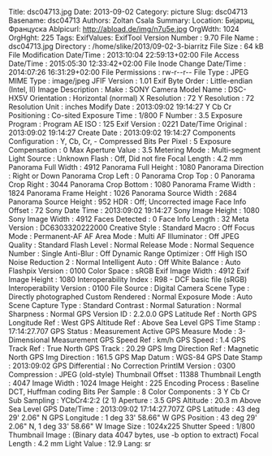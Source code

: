 Title: dsc04713.jpg
Date: 2013-09-02
Category: picture
Slug: dsc04713
Basename: dsc04713
Authors: Zoltan Csala
Summary:
Location: Бијариц, Француска
Ablpicurl: http://abload.de/img/n7u5e.jpg
OrgWdth: 1024
OrgHght: 225
Tags:
ExifValues: ExifTool Version Number : 9.70
            File Name : dsc04713.jpg
            Directory : /home/slike/2013/09-02-3-biarritz
            File Size : 64 kB
            File Modification Date/Time : 2013:10:04 22:59:13+02:00
            File Access Date/Time : 2015:05:30 12:33:42+02:00
            File Inode Change Date/Time : 2014:07:26 16:31:29+02:00
            File Permissions : rw-r--r--
            File Type : JPEG
            MIME Type : image/jpeg
            JFIF Version : 1.01
            Exif Byte Order : Little-endian (Intel, II)
            Image Description :
            Make : SONY
            Camera Model Name : DSC-HX5V
            Orientation : Horizontal (normal)
            X Resolution : 72
            Y Resolution : 72
            Resolution Unit : inches
            Modify Date : 2013:09:02 19:14:27
            Y Cb Cr Positioning : Co-sited
            Exposure Time : 1/800
            F Number : 3.5
            Exposure Program : Program AE
            ISO : 125
            Exif Version : 0221
            Date/Time Original : 2013:09:02 19:14:27
            Create Date : 2013:09:02 19:14:27
            Components Configuration : Y, Cb, Cr, -
            Compressed Bits Per Pixel : 5
            Exposure Compensation : 0
            Max Aperture Value : 3.5
            Metering Mode : Multi-segment
            Light Source : Unknown
            Flash : Off, Did not fire
            Focal Length : 4.2 mm
            Panorama Full Width : 4912
            Panorama Full Height : 1080
            Panorama Direction : Right or Down
            Panorama Crop Left : 0
            Panorama Crop Top : 0
            Panorama Crop Right : 3044
            Panorama Crop Bottom : 1080
            Panorama Frame Width : 1824
            Panorama Frame Height : 1026
            Panorama Source Width : 2684
            Panorama Source Height : 952
            HDR : Off; Uncorrected image
            Face Info Offset : 72
            Sony Date Time : 2013:09:02 19:14:27
            Sony Image Height : 1080
            Sony Image Width : 4912
            Faces Detected : 0
            Face Info Length : 32
            Meta Version : DC6303320222000
            Creative Style : Standard
            Macro : Off
            Focus Mode : Permanent-AF
            AF Area Mode : Multi
            AF Illuminator : Off
            JPEG Quality : Standard
            Flash Level : Normal
            Release Mode : Normal
            Sequence Number : Single
            Anti-Blur : Off
            Dynamic Range Optimizer : Off
            High ISO Noise Reduction 2 : Normal
            Intelligent Auto : Off
            White Balance : Auto
            Flashpix Version : 0100
            Color Space : sRGB
            Exif Image Width : 4912
            Exif Image Height : 1080
            Interoperability Index : R98 - DCF basic file (sRGB)
            Interoperability Version : 0100
            File Source : Digital Camera
            Scene Type : Directly photographed
            Custom Rendered : Normal
            Exposure Mode : Auto
            Scene Capture Type : Standard
            Contrast : Normal
            Saturation : Normal
            Sharpness : Normal
            GPS Version ID : 2.2.0.0
            GPS Latitude Ref : North
            GPS Longitude Ref : West
            GPS Altitude Ref : Above Sea Level
            GPS Time Stamp : 17:14:27.707
            GPS Status : Measurement Active
            GPS Measure Mode : 3-Dimensional Measurement
            GPS Speed Ref : km/h
            GPS Speed : 1.4
            GPS Track Ref : True North
            GPS Track : 20.29
            GPS Img Direction Ref : Magnetic North
            GPS Img Direction : 161.5
            GPS Map Datum : WGS-84
            GPS Date Stamp : 2013:09:02
            GPS Differential : No Correction
            PrintIM Version : 0300
            Compression : JPEG (old-style)
            Thumbnail Offset : 11388
            Thumbnail Length : 4047
            Image Width : 1024
            Image Height : 225
            Encoding Process : Baseline DCT, Huffman coding
            Bits Per Sample : 8
            Color Components : 3
            Y Cb Cr Sub Sampling : YCbCr4:2:2 (2 1)
            Aperture : 3.5
            GPS Altitude : 20.3 m Above Sea Level
            GPS Date/Time : 2013:09:02 17:14:27.707Z
            GPS Latitude : 43 deg 29' 2.06" N
            GPS Longitude : 1 deg 33' 58.66" W
            GPS Position : 43 deg 29' 2.06" N, 1 deg 33' 58.66" W
            Image Size : 1024x225
            Shutter Speed : 1/800
            Thumbnail Image : (Binary data 4047 bytes, use -b option to extract)
            Focal Length : 4.2 mm
            Light Value : 12.9
Lang: sr

